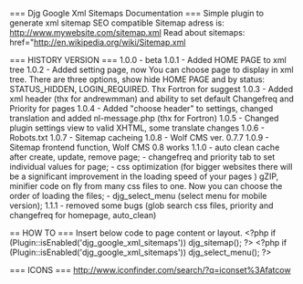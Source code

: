 === Djg Google Xml Sitemaps Documentation ===
Simple plugin to generate xml sitemap SEO compatible
Sitemap adress is: http://www.mywebsite.com/sitemap.xml
Read about sitemaps: href="http://en.wikipedia.org/wiki/Sitemap.xml

=== HISTORY VERSION ===
1.0.0	- beta
1.0.1	- Added HOME PAGE to xml tree
1.0.2	- Added setting page, now You can choose page to display in xml tree. There are three options, show hide HOME PAGE and by status: STATUS_HIDDEN, LOGIN_REQUIRED. Thx Fortron for suggest
1.0.3	- Added xml header (thx for andrewmman) and ability to set default Changefreq and Priority for pages
1.0.4	- Added "choose header" to settings, changed translation and added nl-message.php (thx for Fortron)
1.0.5	- Changed plugin settings view to valid XHTML, some translate changes
1.0.6	- Robots.txt
1.0.7	- Sitemap cacheing
1.0.8	- Wolf CMS ver. 0.7.7
1.0.9	- Sitemap frontend function, Wolf CMS 0.8 works
1.1.0	- auto clean cache after create, update, remove page;
		- changefreq and priority tab to set individual values for page;
		- css optimization (for bigger websites there will be a significant improvement in the loading speed of your pages ) gZIP, minifier code on fly from many css files to one. Now you can choose the order of loading the files;
		- djg_select_menu (select menu for mobile version);
1.1.1 - removed some bugs (glob search css files, priority and changefreq for homepage, auto_clean)

== HOW TO ===
Insert below code to page content or layout.
&lt;?php if (Plugin::isEnabled('djg_google_xml_sitemaps')) djg_sitemap(); ?&gt;
&lt;?php if (Plugin::isEnabled('djg_google_xml_sitemaps')) djg_select_menu(); ?&gt;

=== ICONS ===
http://www.iconfinder.com/search/?q=iconset%3Afatcow
